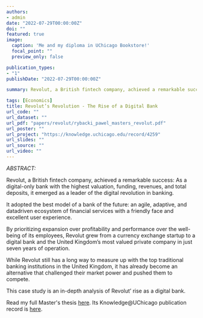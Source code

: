 ```yaml
---
authors:
- admin
date: "2022-07-29T00:00:00Z"
doi: ""
featured: true
image:
  caption: 'Me and my diploma in UChicago Bookstore!'
  focal_point: ""
  preview_only: false

publication_types:
- "1"
publishDate: "2022-07-29T00:00:00Z"

summary: Revolut, a British fintech company, achieved a remarkable success - As a digital-only bank with the highest valuation, funding, revenues, and total deposits, it emerged as a leader of the digital revolution in banking. While Revolut still has a long way to measure up with the top traditional banking institutions in the United Kingdom, it has already become an alternative that challenged their market power and pushed them to compete. This case study is an in-depth analysis of Revolut’s rise as a digital bank.

tags: [Economics]
title: Revolut’s Revolution - The Rise of a Digital Bank
url_code: ""
url_dataset: ""
url_pdf: "papers/revolut/rybacki_pawel_masters_revolut.pdf"
url_poster: ""
url_project: "https://knowledge.uchicago.edu/record/4259"
url_slides: ""
url_source: ""
url_video: ""
---
```


*ABSTRACT:*

Revolut, a British fintech company, achieved a remarkable success: As a digital-only bank with the highest valuation, funding, revenues, and total deposits, it emerged as a leader of the digital revolution in banking. 

It adopted the best model of a bank of the future: an agile, adaptive, and datadriven ecosystem of financial services with a friendly face and excellent user experience. 

By prioritizing expansion over profitability and performance over the well-being of its employees, Revolut grew from a currency exchange startup to a digital bank and the United Kingdom’s most valued private company in just seven years of operation. 

While Revolut still has a long way to measure up with the top traditional banking institutions in the United Kingdom, it has already become an alternative that challenged their market power and pushed them to compete. 

This case study is an in-depth analysis of Revolut’ rise as a digital bank.

Read my full Master's thesis <a href="rybacki_pawel_masters_revolut.pdf">here</a>. Its Knowledge@UChicago publication record is [here](https://knowledge.uchicago.edu/record/4259).

